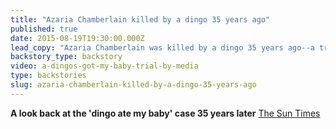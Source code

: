 ```yaml
---
title: "Azaria Chamberlain killed by a dingo 35 years ago"
published: true
date: 2015-08-19T19:30:00.000Z
lead_copy: "Azaria Chamberlain was killed by a dingo 35 years ago--a tragedy that sadly lives on in *a dingo ate my baby* jokes."
backstory_type: backstory
video: a-dingos-got-my-baby-trial-by-media
type: backstories
slug: azaria-chamberlain-killed-by-a-dingo-35-years-ago
---
```


**A look back at the 'dingo ate my baby' case 35 years later**
[The Sun Times](http://national.suntimes.com/national-world-news/7/72/1656080/dingo-ate-my-baby-case-35-years/)

